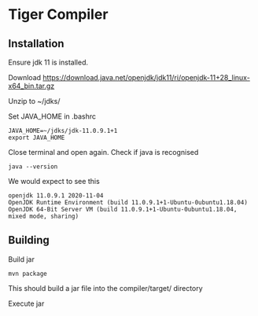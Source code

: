 # Tiger Compiler

## Installation

Ensure jdk 11 is installed.

Download https://download.java.net/openjdk/jdk11/ri/openjdk-11+28_linux-x64_bin.tar.gz

Unzip to ~/jdks/

Set JAVA_HOME in .bashrc

```
JAVA_HOME=~/jdks/jdk-11.0.9.1+1
export JAVA_HOME
```

Close terminal and open again. Check if java is recognised

```
java --version
```

We would expect to see this

```
openjdk 11.0.9.1 2020-11-04
OpenJDK Runtime Environment (build 11.0.9.1+1-Ubuntu-0ubuntu1.18.04)
OpenJDK 64-Bit Server VM (build 11.0.9.1+1-Ubuntu-0ubuntu1.18.04, mixed mode, sharing)

```


## Building

Build jar

```
mvn package
```

This should build a jar file into the compiler/target/ directory

Execute jar


